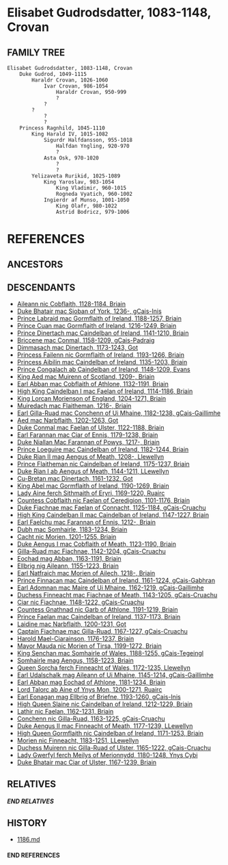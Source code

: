 # Elisabet Gudrodsdatter, 1083-1148, Crovan

## FAMILY TREE
```
Elisabet Gudrodsdatter, 1083-1148, Crovan
	Duke Gudrod, 1049-1115
		Haraldr Crovan, 1026-1060
			Ivar Crovan, 986-1054
				Haraldr Crovan, 950-999
				?
			?
		?
			?
			?
	Princess Ragnhild, 1045-1110
		King Harald IV, 1015-1082
			Sigurdr Halfdansson, 955-1018
				Halfdan Yngling, 920-970
				?
			Asta Osk, 970-1020
				?
				?
		Yelizaveta Rurikid, 1025-1089
			King Yaroslav, 983-1054
				King Vladimir, 960-1015
				Rogneda Vyatich, 960-1002
			Ingierdr af Munso, 1001-1050
				King Olafr, 980-1022
				Astrid Bodricz, 979-1006
```


# REFERENCES

## ANCESTORS

## DESCENDANTS
* [Aileann nic Cobflaith, 1128-1184, Briain](aileann_nic_cobflaith_1128.md)
* [Duke Bhatair mac Sioban of York, 1236-, gCais-Inis](bhatair_mac_sioban_1236.md)
* [Prince Labraid mac Gormflaith of Ireland, 1188-1257, Briain](labraid_mac_gormflaith_1188.md)
* [Prince Cuan mac Gormflaith of Ireland, 1216-1249, Briain](cuan_mac_gormflaith_1216.md)
* [Prince Dinertach mac Caindelban of Ireland, 1141-1210, Briain](dinertach_mac_caindelban_1141.md)
* [Briccene mac Conmal, 1158-1209, gCais-Padraig](briccene_mac_conmal_1158.md)
* [Dimmasach mac Dinertach, 1173-1243, Got](dimmasach_mac_dinertach_1173.md)
* [Princess Failenn nic Gormflaith of Ireland, 1193-1266, Briain](failenn_nic_gormflaith_1193.md)
* [Princess Aibilin mac Caindelban of Ireland, 1135-1203, Briain](aibilin_mac_caindelban_1135.md)
* [Prince Congalach ab Caindelban of Ireland, 1148-1209, Evans](congalach_ab_caindelban_1148.md)
* [King Aed mac Muirenn of Scotland, 1209-, Briain](aed_mac_muirenn_1209.md)
* [Earl Abban mac Cobflaith of Athlone, 1132-1191, Briain](abban_mac_cobflaith_1132.md)
* [High King Caindelban I mac Faelan of Ireland, 1114-1186, Briain](caindelban_i_mac_faelan_1114.md)
* [King Lorcan Morienson of England, 1204-1271, Briain](lorcan_morienson_1204.md)
* [Muiredach mac Flaitheman, 1216-, Briain](muiredach_macflaitheman_1216.md)
* [Earl Gilla-Ruad mac Conchenn of Ui Mhaine, 1182-1238, gCais-Gaillimhe](gilla-ruad_mac_conchenn_1182.md)
* [Aed mac Narbflaith, 1202-1263, Got](aed_mac_narbflaith_1202.md)
* [Duke Conmal mac Faelan of Ulster, 1122-1188, Briain](conmal_mac_faelan_1122.md)
* [Earl Farannan mac Ciar of Ennis, 1179-1238, Briain](farannan_mac_ciar_1179.md)
* [Duke Niallan Mac Farannan of Powys, 1217-, Briain](niallan_mac_farannan_1217.md)
* [Prince Loeguire mac Caindelban of Ireland, 1182-1244, Briain](loeguire_mac_caindelban_1182.md)
* [Duke Rian II mag Aengus of Meath, 1208-, Llewellyn](rian_ii_mag_aengus_1208.md)
* [Prince Flaitheman nic Caindelban of Ireland, 1175-1237, Briain](flaitheman_nic_caindelban_1175.md)
* [Duke Rian I ab Aengus of Meath, 1144-1211, LLewellyn](rian_i_ab_aengus_1144.md)
* [Cu-Bretan mac Dinertach, 1161-1232, Got](cu-bretan_mac_dinertach_1161.md)
* [King Abel mac Gormflaith of Ireland, 1190-1269, Briain](abel_mac_gormflaith_1190.md)
* [Lady Aine ferch Sithmaith of Eryri, 1169-1220, Ruairc](aine_ferch_sithmaith_1169.md)
* [Countess Cobflaith nic Faelan of Ceredigion, 1101-1176, Briain](cobflaith_nic_faelan_1101.md)
* [Duke Fiachnae mac Faelan of Connacht, 1125-1184, gCais-Cruachu](fiachnae_mac_faelan_1125.md)
* [High King Caindelban II mac Caindelban of Ireland, 1147-1227, Briain](caindelban_ii_mac_caindelban_1147.md)
* [Earl Faelchu mac Farannan of Ennis, 1212-, Briain](faelchu_mac_farannan_1212.md)
* [Dubh mac Somhairle, 1183-1234, Briain](dubh_mac_somhairle_1183.md)
* [Cacht nic Morien, 1201-1255, Briain](cacht_nic_morien_1201.md)
* [Duke Aengus I mac Cobflaith of Meath, 1123-1190, Briain](aengus_i_mac_cobflaith_1123.md)
* [Gilla-Ruad mac Fiachnae, 1142-1204, gCais-Cruachu](gilla-ruad_mac_fiachnae_1142.md)
* [Eochad mag Abban, 1163-1191, Briain](eochad_mag_abban_1163.md)
* [Ellbrig nig Aileann, 1155-1223, Briain](ellbrig_nig_aileann_1155.md)
* [Earl Natfraich mac Morien of Ailech, 1218-, Briain](natfraich_mac_morien_1218.md)
* [Prince Finnacan mac Caindelban of Ireland, 1161-1224, gCais-Gabhran](finnacan_mac_caindelban_1161.md)
* [Earl Adomnan mac Maire of Ui Mhaine, 1162-1219, gCais-Gaillimhe](adomnan_mac_maire_1162.md)
* [Duchess Finneacht mac Fiachnae of Meath, 1143-1205, gCais-Cruachu](finneacht_mac_fiachnae_1143.md)
* [Ciar nic Fiachnae, 1148-1222, gCais-Cruachu](ciar_nic_fiachnae_1148.md)
* [Countess Gnathnad nic Garb of Athlone, 1191-1219, Briain](gnathnad_nic_garb_1191.md)
* [Prince Faelan mac Caindelban of Ireland, 1137-1173, Briain](faelan_mac_caindelban_1137.md)
* [Laidine mac Narbflaith, 1200-1231, Got](laidine_mac_narbflaith_1200.md)
* [Captain Fiachnae mac Gilla-Ruad, 1167-1227, gCais-Cruachu](fiachnae_mac_gilla-ruad_1167.md)
* [Harold Mael-Ciarainson, 1176-1237, Briain](harald_mael-ciarainson_1176.md)
* [Mayor Mauda nic Morien of Tirsa, 1199-1272, Briain](mauda_nic_morien_1199.md)
* [King Senchan mac Somhairle of Wales, 1188-1255, gCais-Tegeingl](senchan_mac_somhairle_1188.md)
* [Somhairle mag Aengus, 1158-1223, Briain](somhairle_mag_aengus_1158.md)
* [Queen Sorcha ferch Finneacht of Wales, 1172-1235, Llewellyn](sorcha_ferch_finneacht_1172.md)
* [Earl Udalschalk mag Aileann of Ui Mhaine, 1145-1214, gCais-Gaillimhe](udalschalk_mag_aileann_1145.md)
* [Earl Abban mag Eochad of Athlone, 1181-1234, Briain](abban_mag_eochad_1181.md)
* [Lord Talorc ab Aine of Ynys Mon, 1200-1271, Ruairc](talorc_ab_aine_1200.md)
* [Earl Eonagan mag Ellbrig of Briefne, 1193-1260, gCais-Inis](eonagan_mag_ellbrig_1193.md)
* [High Queen Slaine nic Caindelban of Ireland, 1212-1229, Briain](slaine_nic_caindelban_1212.md)
* [Lathir nic Faelan, 1162-1231, Briain](lathir_nic_faelan_1162.md)
* [Conchenn nic Gilla-Ruad, 1163-1225, gCais-Cruachu](conchenn_nic_gilla-ruad_1163.md)
* [Duke Aengus II mac Finneacht of Meath, 1177-1239, LLewellyn](aengus_ii_mac_finneacht_1177.md)
* [High Queen Gormflaith nic Caindelban of Ireland, 1171-1253, Briain](gormflaith_nic_caindelban_1171.md)
* [Morien nic Finneacht, 1183-1251, LLewellyn](morien_nic_finneacht_1183.md)
* [Duchess Muirenn nic Gilla-Ruad of Ulster, 1165-1222, gCais-Cruachu](muirenn_nic_gilla-ruad_1165.md)
* [Lady Gwerfyl ferch Meilys of Merionnydd, 1180-1248, Ynys Cybi](gwerfyl_ferch_meilys_1180.md)
* [Duke Bhatair mac Ciar of Ulster, 1167-1239, Briain](bhatair_mac_ciar_1167.md)

## RELATIVES

##### END RELATIVES 
## HISTORY
* [1186.md](../h/1186.md)

#### END REFERENCES
